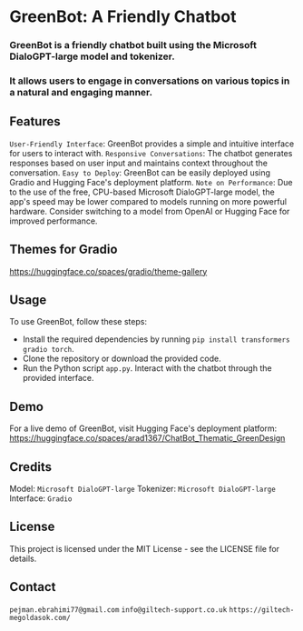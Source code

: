 # GreenBot: A Friendly Chatbot
### GreenBot is a friendly chatbot built using the Microsoft DialoGPT-large model and tokenizer. 
### It allows users to engage in conversations on various topics in a natural and engaging manner.

## Features
`User-Friendly Interface`: GreenBot provides a simple and intuitive interface for users to interact with.
`Responsive Conversations`: The chatbot generates responses based on user input and maintains context throughout the conversation.
`Easy to Deploy`: GreenBot can be easily deployed using Gradio and Hugging Face's deployment platform.
`Note on Performance`: Due to the use of the free, CPU-based Microsoft DialoGPT-large model, the app's speed may be lower compared to models running on more powerful hardware. 
Consider switching to a model from OpenAI or Hugging Face for improved performance.

## Themes for Gradio
https://huggingface.co/spaces/gradio/theme-gallery

## Usage
To use GreenBot, follow these steps:
- Install the required dependencies by running `pip install transformers gradio torch`.
- Clone the repository or download the provided code.
- Run the Python script `app.py`.
Interact with the chatbot through the provided interface.

## Demo
For a live demo of GreenBot, visit Hugging Face's deployment platform: https://huggingface.co/spaces/arad1367/ChatBot_Thematic_GreenDesign

## Credits
Model: `Microsoft DialoGPT-large`
Tokenizer: `Microsoft DialoGPT-large`
Interface: `Gradio`

## License
This project is licensed under the MIT License - see the LICENSE file for details.

## Contact
`pejman.ebrahimi77@gmail.com`
`info@giltech-support.co.uk`
`https://giltech-megoldasok.com/`
